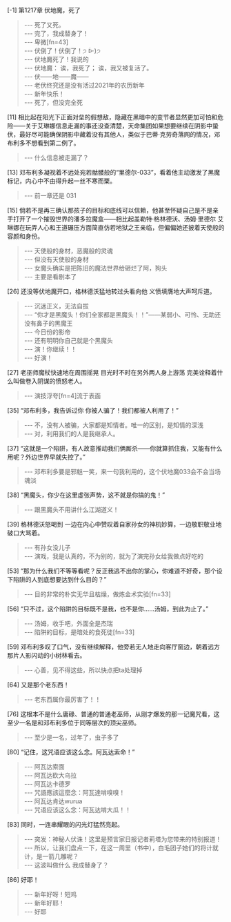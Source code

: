 
[-1] 第1217章 伏地魔，死了
>--- 死了又死。<br>
>--- 完了，我成替身了！<br>
>--- 卑微[fn=43]<br>
>--- 伏倒了！伏倒了！੭ ᐕ)੭<br>
>--- 伏地魔死了！我说的<br>
>--- 伏地魔：
诶，我死了；
诶，我又被复活了。<br>
>--- 伏——地——魔——<br>
>--- 老伏终究还是没有活过2021年的农历新年<br>
>--- 新年快乐！<br>
>--- 死了，但没完全死<br>

[11] 相比起在阳光下正面对垒的假想敌，隐藏在黑暗中的变节者显然更加可怕和危险——关于艾琳娜信息走漏的事还没查清楚，天命集团如果想要继续在阴影中蛰伏，最好尽可能确保阴影中藏着没有其他人，类似于巴蒂·克劳奇落网的情况，邓布利多不想看到第二例了。
>--- 什么信息被走漏了？<br>

[13] 邓布利多凝视着不远处宛若骷髅般的“里德尔-033”，看着他主动激发了黑魔标记，内心中不由得升起一丝不寒而栗。
>--- 前一章还是 031<br>

[15] 倘若不是再三确认那孩子的目标和底线可以信赖，他甚至怀疑自己是不是亲手打开了一个摧毁世界的潘多拉魔盒——相比起盖勒特·格林德沃、汤姆·里德尔 艾琳娜在玩弄人心和王道碾压方面简直仿若地狱之王亲临，但偏偏她还披着天使般的容颜和身份。
>--- 天使般的身材，恶魔般的灵魂<br>
>--- 但没有天使般的身材<br>
>--- 女魔头确实是把陈旧的魔法世界给砸烂了阿，狗头<br>
>--- 主要是看剧本了<br>

[26] 还没等伏地魔开口，格林德沃猛地转过头看向他 义愤填膺地大声呵斥道。
>--- 沉迷正义，无法自拔<br>
>--- “你才是黑魔头！你们全家都是黑魔头！！”——某弱小、可怜、无助还没有鼻子的黑魔王<br>
>--- 今日份的影帝<br>
>--- 还有明明你自己就是个黑魔头<br>
>--- 演！你继续！！<br>
>--- 好演！<br>

[27] 老巫师魔杖快速地在周围摇晃 目光时不时在另外两人身上游荡 完美诠释着什么叫做卷入阴谋的愤怒老人。
>--- 演技浮夸[fn=4]流于表面<br>

[35] “邓布利多，我告诉过你 你被人骗了！我们都被人利用了！”
>--- 不，没有人被骗，大家都是知情者。唯一的区别，是知情的深浅<br>
>--- 对，利用我们的人是我继承人。<br>

[37] “这就是一个陷阱，有人故意推动我们俩厮杀——你就算抓住我，又能有什么用呢？外边世界早就失控了。”
>--- 邓布利多要是邪魅一笑，来一句我利用的，这个伏地魔033会不会当场魂淡<br>

[38] “黑魔头，你少在这里虚张声势，这不就是你搞的鬼！”
>--- 跟黑魔头不用讲什么江湖道义！<br>

[39] 格林德沃怒喝到 一边在内心中赞叹着自家孙女的神机妙算，一边敬职敬业地破口大骂着。
>--- 有孙女没儿子<br>
>--- 演戏，我是认真的，不为别的，就为了演完孙女给我做点好吃的<br>

[53] “那为什么我们不等等看呢？反正我逃不出你的掌心，你难道不好奇，那个设下陷阱的人到底想要达到什么目的？”
>--- 目的非常的朴实无华且枯燥，做炼金术实验[fn=33]<br>

[56] “只不过，这个陷阱的目标既不是我，也不是你……汤姆，到此为止了。”
>--- 汤姆，收手吧，外面全是杰瑞<br>
>--- 陷阱的目标，是暗处的食死徒[fn=33]<br>

[59] 邓布利多叹了口气，没有继续解释，他旁若无人地走向客厅窗边，朝着远方那片人影闪动的小树林看去。
>--- 心善，见不得这些，所以快点把ta处理掉<br>

[64] 又是那个老东西！
>--- 老东西属你最厉害了！！<br>

[76] 这根本不是什么庸碌、普通的普通老巫师，从刚才爆发的那一记魔咒看，这至少一名是和邓布利多位于同等层次的顶尖巫师。
>--- 至少是一名，过年了，虫子多了<br>

[80] “记住，这咒语应该这么念。阿瓦达索命！”
>--- 阿瓦达索面<br>
>--- 阿瓦达砍大乌拉<br>
>--- 阿瓦达卡德罗<br>
>--- 咒語應該這麼念：阿瓦達啃嗅嗅！<br>
>--- 阿瓦达肯达wurua<br>
>--- 咒语应该这么念：阿瓦达啃大瓜！！<br>

[83] 同时，一连串耀眼的闪光灯猛然亮起。
>--- 突发：神秘人伏诛！这里是预言家日报记者莉塔为您带来的特别报道！<br>
>--- 所以，让我们盘点一下，在这一周里（书中），白毛团子她们的将计就计，是一箭几雕呢？<br>
>--- 这波叫做什么 我成替身了？<br>

[86] 好耶！
>--- 新年好呀！短鸡<br>
>--- 新年好耶！<br>
>--- 好耶<br>
